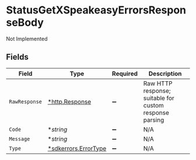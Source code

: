 # StatusGetXSpeakeasyErrorsResponseBody

Not Implemented


## Fields

| Field                                                              | Type                                                               | Required                                                           | Description                                                        |
| ------------------------------------------------------------------ | ------------------------------------------------------------------ | ------------------------------------------------------------------ | ------------------------------------------------------------------ |
| `RawResponse`                                                      | [*http.Response](https://pkg.go.dev/net/http#Response)             | :heavy_minus_sign:                                                 | Raw HTTP response; suitable for custom response parsing            |
| `Code`                                                             | **string*                                                          | :heavy_minus_sign:                                                 | N/A                                                                |
| `Message`                                                          | **string*                                                          | :heavy_minus_sign:                                                 | N/A                                                                |
| `Type`                                                             | [*sdkerrors.ErrorType](../../../pkg/models/sdkerrors/errortype.md) | :heavy_minus_sign:                                                 | N/A                                                                |